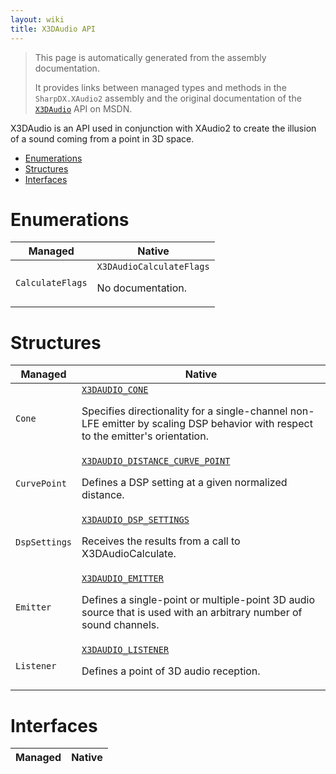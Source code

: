 ```yaml
---
layout: wiki
title: X3DAudio API
---
```


> This page is automatically generated from the assembly documentation.
> 
> It provides links between managed types and methods in the `SharpDX.XAudio2` assembly and the original documentation of the [`X3DAudio`](https://msdn.microsoft.com/en-us/library/windows/desktop/ee415714.aspx) API on MSDN.

X3DAudio is an API used in conjunction with XAudio2 to create the illusion of a sound coming from a point in 3D space.

- <a href='#api-Enumerations'>Enumerations</a>
- <a href='#api-Structures'>Structures</a>
- <a href='#api-Interfaces'>Interfaces</a>

# <a id="api-Enumerations">Enumerations</a>

Managed | Native
----- | --------------------------------
`CalculateFlags` | `X3DAudioCalculateFlags`<p>No documentation.</p>

# <a id="api-Structures">Structures</a>

Managed | Native
----- | --------------------------------
`Cone` | [`X3DAUDIO_CONE`](https://msdn.microsoft.com/en-us/library/windows/desktop/microsoft.directx_sdk.x3daudio.x3daudio_cone.aspx)<p>Specifies directionality for a single-channel non-LFE emitter by scaling DSP behavior with respect to the emitter's orientation.</p>
`CurvePoint` | [`X3DAUDIO_DISTANCE_CURVE_POINT`](https://msdn.microsoft.com/en-us/library/windows/desktop/microsoft.directx_sdk.x3daudio.x3daudio_distance_curve_point.aspx)<p>Defines a DSP setting at a given normalized distance.</p>
`DspSettings` | [`X3DAUDIO_DSP_SETTINGS`](https://msdn.microsoft.com/en-us/library/windows/desktop/microsoft.directx_sdk.x3daudio.x3daudio_dsp_settings.aspx)<p>Receives the results from a call to X3DAudioCalculate.</p>
`Emitter` | [`X3DAUDIO_EMITTER`](https://msdn.microsoft.com/en-us/library/windows/desktop/microsoft.directx_sdk.x3daudio.x3daudio_emitter.aspx)<p>Defines a single-point or multiple-point 3D audio source that is used with an arbitrary number of sound channels.</p>
`Listener` | [`X3DAUDIO_LISTENER`](https://msdn.microsoft.com/en-us/library/windows/desktop/microsoft.directx_sdk.x3daudio.x3daudio_listener.aspx)<p>Defines a point of 3D audio reception.</p>

# <a id="api-Interfaces">Interfaces</a>

Managed | Native
----- | --------------------------------

